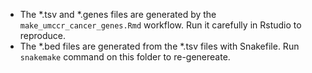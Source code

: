 * The *.tsv and *.genes  files are generated by the `make_umccr_cancer_genes.Rmd` workflow. Run it carefully in Rstudio to reproduce.
* The *.bed files are generated from the *.tsv files with Snakefile. Run `snakemake` command on this folder to re-genereate.
